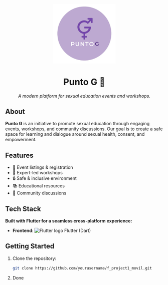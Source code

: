 <p align="center">
  <img src="lib/assets/logo-puntog.png" width="200" alt="Punto G Logo">
</p>

<h1 align="center">Punto G 🌸</h1>
<p align="center"><em>A modern platform for sexual education events and workshops.</em></p>

## About

**Punto G** is an initiative to promote sexual education through engaging events, workshops, and community discussions. Our goal is to create a safe space for learning and dialogue around sexual health, consent, and empowerment.

## Features

- 📅 Event listings & registration
- 🎤 Expert-led workshops
- 🔒 Safe & inclusive environment
- 📚 Educational resources
- 💬 Community discussions

## Tech Stack  
**Built with Flutter for a seamless cross-platform experience:**  
- **Frontend**: <img src="https://storage.googleapis.com/cms-storage-bucket/4fd0db61df0567c0f352.png" width="16" height="16" alt="Flutter logo"> Flutter (Dart)  

## Getting Started

1. Clone the repository:
   
   ```bash
   git clone https://github.com/yourusername/f_project1_movil.git
   
2. Done
